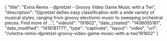 {
    "title": "Extra Remix - djpretzel - Groovy Video Game Music with a Twi",
    "description": "Djpretzel defies easy classification with a wide variety of musical styles, ranging from groovy electronic music to sweeping orchestral pieces. Find more of ...",
    "videoid": "191602",
    "date_created": "1406055181",
    "date_modified": "1418181771",
    "type": "captivate",
    "layout": "video",
    "url": "\/v\/extra-remix-djpretzel-groovy-video-game-music-with-a-twi\/191602"
}